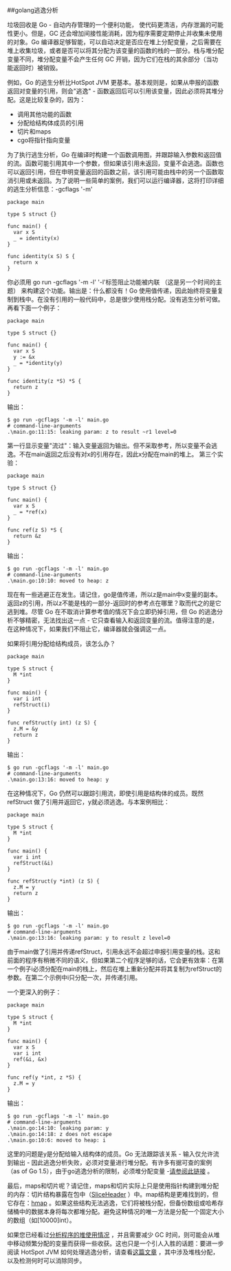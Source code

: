 ##golang逃逸分析

垃圾回收是 Go - 自动内存管理的一个便利功能， 使代码更清洁，内存泄漏的可能性更小。但是，GC 还会增加间接性能消耗，因为程序需要定期停止并收集未使用的对象。Go 编译器足够智能，可以自动决定是否应在堆上分配变量，之后需要在堆上收集垃圾，或者是否可以将其分配为该变量的函数的栈的一部分。栈与堆分配变量不同，堆分配变量不会产生任何 GC 开销，因为它们在栈的其余部分（当功能返回时）被销毁。

例如，Go 的逃生分析比HotSpot JVM 更基本。基本规则是，如果从申报的函数返回对变量的引用，则会"逃逸" - 函数返回后可以引用该变量，因此必须将其堆分配。这是比较复杂的，因为：

- 调用其他功能的函数
- 分配给结构体成员的引用
- 切片和maps
- cgo将指针指向变量

为了执行逃生分析，Go 在编译时构建一个函数调用图，并跟踪输入参数和返回值的流。函数可能引用其中一个参数，但如果该引用未返回，变量不会逃逸。函数也可以返回引用，但在申明变量返回的函数之前，该引用可能由栈中的另一个函数取消引用或未返回。为了说明一些简单的案例，我们可以运行编译器，这将打印详细的逃生分析信息：-gcflags '-m'

```
package main

type S struct {}

func main() {
  var x S
  _ = identity(x)
}

func identity(x S) S {
  return x
}
```
你必须用 go run -gcflags '-m -l'  '-l'标签阻止功能被内联 （这是另一个时间的主题） 来构建这个功能。输出是：什么都没有！Go 使用值传递，因此始终将变量复制到栈中。在没有引用的一般代码中，总是很少使用栈分配。没有逃生分析可做。再看下面一个例子：
```
package main

type S struct {}

func main() {
  var x S
  y := &x
  _ = *identity(y)
}

func identity(z *S) *S {
  return z
}
```
输出：
```
$ go run -gcflags '-m -l' main.go
# command-line-arguments
.\main.go:11:15: leaking param: z to result ~r1 level=0

```
第一行显示变量"流过"：输入变量返回为输出。但不采取参考，所以变量不会逃逸。不在main返回之后没有对x的引用存在，因此x分配在main的堆上。
第三个实验：
```
package main

type S struct {}

func main() {
  var x S
  _ = *ref(x)
}

func ref(z S) *S {
  return &z
}
```
输出：
```
$ go run -gcflags '-m -l' main.go
# command-line-arguments
.\main.go:10:10: moved to heap: z

```
现在有一些逃避正在发生。请记住，go是值传递，所以z是main中x变量的副本。 返回z的引用，所以z不能是栈的一部分-返回时的参考点在哪里？取而代之的是它逃到堆。尽管 Go 在不取消计算参考值的情况下会立即扔掉引用，但 Go 的逃逸分析不够精密，无法找出这一点 - 它只查看输入和返回变量的流。值得注意的是，在这种情况下，如果我们不阻止它，编译器就会强调这一点。

如果将引用分配给结构成员，该怎么办？

```
package main

type S struct {
  M *int
}

func main() {
  var i int
  refStruct(i)
}

func refStruct(y int) (z S) {
  z.M = &y
  return z
}
```
输出：
```
$ go run -gcflags '-m -l' main.go
# command-line-arguments
.\main.go:13:16: moved to heap: y
```
在这种情况下，Go 仍然可以跟踪引用流，即使引用是结构体的成员。既然refStruct 做了引用并返回它，y就必须逃逸。与本案例相比：
```
package main

type S struct {
  M *int
}

func main() {
  var i int
  refStruct(&i)
}

func refStruct(y *int) (z S) {
  z.M = y
  return z
}
```
输出：
```
$ go run -gcflags '-m -l' main.go
# command-line-arguments
.\main.go:13:16: leaking param: y to result z level=0

```
由于main做了引用并传递refStruct，引用永远不会超过申报引用变量的栈。这和前面的程序有稍微不同的语义，但如果第二个程序足够的话，它会更有效率：在第一个例子i必须分配在main的栈上，然后在堆上重新分配并将其复制为refStruct的参数。在第二个示例中i只分配一次，并传递引用。

一个更深入的例子：
```
package main

type S struct {
  M *int
}

func main() {
  var x S
  var i int
  ref(&i, &x)
}

func ref(y *int, z *S) {
  z.M = y
}
```
输出：
```
$ go run -gcflags '-m -l' main.go
# command-line-arguments
.\main.go:14:10: leaking param: y
.\main.go:14:18: z does not escape
.\main.go:10:6: moved to heap: i

```
这里的问题是y是分配给输入结构体的成员。Go 无法跟踪该关系 - 输入仅允许流到输出 - 因此逃逸分析失败，必须对变量进行堆分配。有许多有据可查的案例（as of Go 1.5），由于go逃逸分析的限制，必须堆分配变量 -[请参阅此链接](https://docs.google.com/document/d/1CxgUBPlx9iJzkz9JWkb6tIpTe5q32QDmz8l0BouG0Cw/preview) 。

最后，maps和切片呢？请记住，maps和切片实际上只是使用指针构建到堆分配的内存：切片结构暴露在包中（[SliceHeader](https://golang.org/pkg/reflect/#SliceHeader) ）中。map结构是更难找到的，但它存在：[hmap](https://golang.org/pkg/reflect/#SliceHeader) 。如果这些结构无法逃逸，它们将被栈分配，但备份数组或哈希存储桶中的数据本身将每次都堆分配。避免这种情况的唯一方法是分配一个固定大小的数组（如[10000]int）。

如果您已经看过[分析程序的堆使用情况](http://blog.golang.org/profiling) ，并且需要减少 GC 时间，则可能会从堆中移动频繁分配的变量而获得一些收获。这也只是一个引人入胜的话题：要进一步阅读 HotSpot JVM 如何处理逃逸分析，请查看[这篇文章](http://www.cc.gatech.edu/~harrold/6340/cs6340_fall2009/Readings/choi99escape.pdf) ，其中涉及堆栈分配，以及检测何时可以消除同步。
